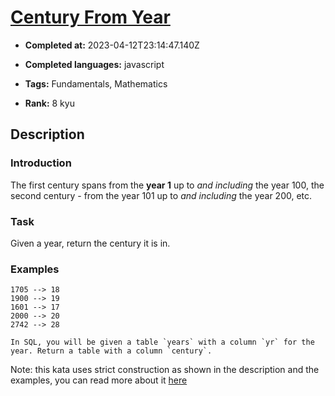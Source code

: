# [Century From Year](https://www.codewars.com/kata/5a3fe3dde1ce0e8ed6000097)

- **Completed at:** 2023-04-12T23:14:47.140Z

- **Completed languages:** javascript

- **Tags:** Fundamentals, Mathematics

- **Rank:** 8 kyu

## Description

### Introduction

The first century spans from the **year 1** up to *and including* the year 100, the second century - from the year 101 up to *and including* the year 200, etc.


### Task

Given a year, return the century it is in.


### Examples

```
1705 --> 18
1900 --> 19
1601 --> 17
2000 --> 20
2742 --> 28
```

```if:sql
In SQL, you will be given a table `years` with a column `yr` for the year. Return a table with a column `century`.
```

Note: this kata uses strict construction as shown in the description and the examples, you can read more about it [here](https://en.wikipedia.org/wiki/Century)
